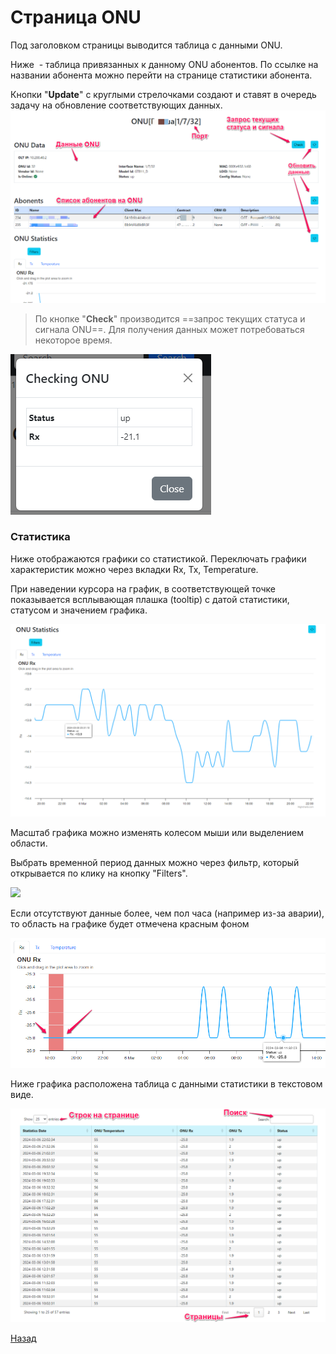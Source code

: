 # Страница ONU

Под заголовком страницы выводится таблица с данными ONU.  

Ниже  - таблица привязанных к данному ONU абонентов. По ссылке на названии абонента можно перейти на страницe статистики абонента. 

Кнопки "**Update**" с круглыми стрелочками создают и ставят в очередь задачу на обновление соответствующих данных.
![](img/Pasted%20image%2020240306212314.png)

> По кнопке "**Check**" производится ==запрос текущих статуса и сигнала ONU==. Для получения данных может потребоваться некоторое время.

![](img/Pasted%20image%2020240306212624.png)

### Статистика
Ниже отображаются графики со статистикой. Переключать графики характеристик можно через вкладки Rx, Tx, Temperature.  

При наведении курсора на график, в соответствующей точке показывается всплывающая плашка (tooltip) с датой статистики, статусом и значением графика.

![](img/Pasted%20image%2020240306222343.png)

Масштаб графика можно изменять колесом мыши или выделением области.

Выбрать временной период данных можно через фильтр, который открывается по клику на кнопку "Filters".

![](Pasted%20image%2020240306222642.png)

Если отсутствуют данные более, чем пол часа (например из-за аварии), то область на графике будет отмечена красным фоном

![](img/Pasted%20image%2020240306223323.png)

Ниже графика расположена таблица с данными статистики в текстовом виде.

![](img/Pasted%20image%2020240306223546.png)



[Назад](readme.md)
